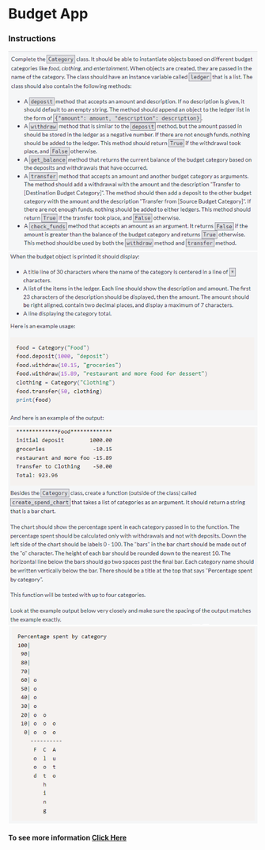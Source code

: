 <div class="container" style="max-width: 700px;">
        <h1>Budget App</h1>
        <h3>Instructions</h3>
        <div class="imgBox">
            <img src="images/one.png" alt="part one">
        </div>
        <div class="imgBox">
            <img src="images/two.png" alt="part two">
        </div>
        <div class="imgBox">
            <img src="images/three.png" alt="part three">
        </div>
        <div class="imgBox">
            <img src="images/four.png" alt="part four">
        </div>
        <br>
        <div>
            <strong>To see more information <a href="https://www.freecodecamp.org/learn/scientific-computing-with-python/scientific-computing-with-python-projects/budget-app">Click Here</a>
            </strong>
        </div>
    </div>